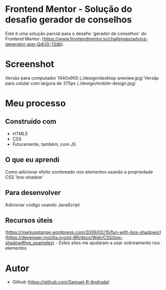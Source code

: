 # Frontend Mentor - Solução do desafio gerador de conselhos

Este é uma solução parcial para o desafio 'gerador de conselhos' do Frontend Mentor: (https://www.frontendmentor.io/challenges/advice-generator-app-QdUG-13db).

# Screenshot

Versão para computador 1440x900 (./design/desktop-preview.jpg)
Versãp para celular com largura de 375px (./design/mobile-design.jpg)

# Meu processo

## Construído com

- HTML5
- CSS
- Futuramente, também, com JS

## O que eu aprendi

Como adicionar efeito sombreado nos elementos usando a propriedade CSS 'box-shadow'

## Para desenvolver

Adicionar código usando JavaScript

## Recursos úteis

(https://markusstange.wordpress.com/2009/02/15/fun-with-box-shadows/) (https://developer.mozilla.org/pt-BR/docs/Web/CSS/box-shadow#live_examples) - Estes sites me ajudaram a usar sobreamento nos elementos

# Autor

- Github (https://github.com/Samuel-R-Andrade)